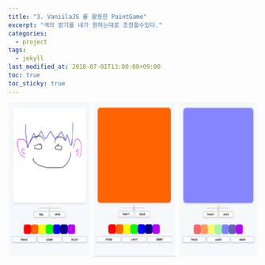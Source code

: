 ```yaml
---
title: "3. VaniilaJS 를 활용한 PaintGame"
excerpt: "색의 밝기를 내가 원하는대로 조정할수있다."
categories:
  - project
tags:
  - jekyll
last_modified_at: 2018-07-01T13:00:00+09:00
toc: true
toc_sticky: true
---
```


[![게임이미지](/assets/images/game.png)](https://github.com/JungYOsup/customize_paintjs.git)
